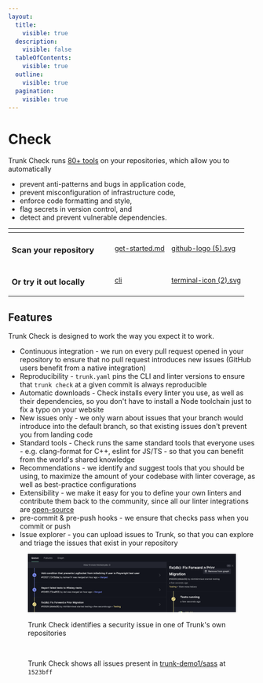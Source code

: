 ```yaml
---
layout:
  title:
    visible: true
  description:
    visible: false
  tableOfContents:
    visible: true
  outline:
    visible: true
  pagination:
    visible: true
---
```


# Check

Trunk Check runs [80+ tools](https://github.com/trunk-io/plugins) on your repositories, which allow you to automatically

* prevent anti-patterns and bugs in application code,
* prevent misconfiguration of infrastructure code,
* enforce code formatting and style,
* flag secrets in version control, and
* detect and prevent vulnerable dependencies.

<table data-card-size="large" data-view="cards"><thead><tr><th></th><th data-hidden></th><th data-hidden></th><th data-hidden data-card-target data-type="content-ref"></th><th data-hidden data-card-cover data-type="files"></th></tr></thead><tbody><tr><td><h3>Scan your repository</h3></td><td></td><td></td><td><a href="../get-started.md">get-started.md</a></td><td><a href="../.gitbook/assets/github-logo (5).svg">github-logo (5).svg</a></td></tr><tr><td><h3>Or try it out locally</h3></td><td><h2></h2></td><td></td><td><a href="../cli/">cli</a></td><td><a href="../.gitbook/assets/terminal-icon (2).svg">terminal-icon (2).svg</a></td></tr></tbody></table>

## Features

Trunk Check is designed to work the way you expect it to work.

* Continuous integration - we run on every pull request opened in your repository to ensure that no pull request introduces new issues (GitHub users benefit from a native integration)
* Reproducibility - `trunk.yaml` pins the CLI and linter versions to ensure that `trunk check` at a given commit is always reproducible
* Automatic downloads - Check installs every linter you use, as well as their dependencies, so you don't have to install a Node toolchain just to fix a typo on your website
* New issues only - we only warn about issues that your branch would introduce into the default branch, so that existing issues don't prevent you from landing code
* Standard tools - Check runs the same standard tools that everyone uses - e.g. clang-format for C++, eslint for JS/TS - so that you can benefit from the world's shared knowledge
* Recommendations - we identify and suggest tools that you should be using, to maximize the amount of your codebase with linter coverage, as well as best-practice configurations
* Extensibility - we make it easy for you to define your own linters and contribute them back to the community, since all our linter integrations are [open-source](https://github.com/trunk-io/plugins)
* pre-commit & pre-push hooks - we ensure that checks pass when you commit or push
* Issue explorer - you can upload issues to Trunk, so that you can explore and triage the issues that exist in your repository

<div data-full-width="true">

<figure><img src="../.gitbook/assets/image (16).png" alt=""><figcaption><p>Trunk Check identifies a security issue in one of Trunk's own repositories</p></figcaption></figure>

</div>

<figure><img src="../.gitbook/assets/Screenshot 2023-08-23 173119.png" alt=""><figcaption><p>Trunk Check shows all issues present in <a href="https://github.com/trunk-demo1/sass">trunk-demo1/sass</a> at <code>1523bff</code></p></figcaption></figure>

###

